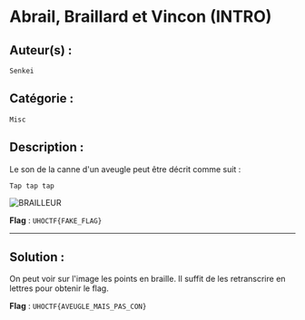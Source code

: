 # Abrail, Braillard et Vincon (INTRO)

## Auteur(s) :
`Senkei`

## Catégorie :
`Misc`

## Description :
Le son de la canne d'un aveugle peut être décrit comme suit :

`Tap tap tap`

![BRAILLEUR](https://i.imgur.com/vdJOQXz.png)

**Flag** :  `UHOCTF{FAKE_FLAG}`

---

## Solution :

On peut voir sur l'image les points en braille. Il suffit de les retranscrire en lettres pour obtenir le flag.

**Flag** :  `UHOCTF{AVEUGLE_MAIS_PAS_CON}`
